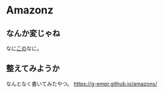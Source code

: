 # Amazonz
## なんか変じゃね
なに[この](http://www.superhero-year.com/amazons/season1.html)なに。

## 整えてみようか
なんとなく書いてみたやつ。
https://g-empr.github.io/amazons/
